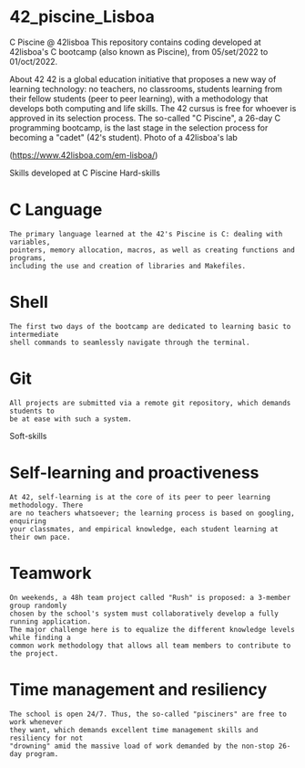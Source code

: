 # 42_piscine_Lisboa
C Piscine @ 42lisboa
This repository contains coding developed at 42lisboa's C bootcamp (also known as Piscine), from 05/set/2022 to 01/oct/2022.

About 42
42 is a global education initiative that proposes a new way of learning technology: no teachers,
no classrooms, students learning from their fellow students (peer to peer learning), with a
methodology that develops both computing and life skills. The 42 cursus is free for whoever is
approved in its selection process. The so-called "C Piscine", a 26-day C programming bootcamp,
is the last stage in the selection process for becoming a "cadet" (42's student).
Photo of a 42lisboa's lab

(https://www.42lisboa.com/em-lisboa/)

Skills developed at C Piscine
Hard-skills
# C Language
	The primary language learned at the 42's Piscine is C: dealing with variables,
	pointers, memory allocation, macros, as well as creating functions and programs,
	including the use and creation of libraries and Makefiles.

# Shell
	The first two days of the bootcamp are dedicated to learning basic to intermediate
	shell commands to seamlessly navigate through the terminal.

# Git
	All projects are submitted via a remote git repository, which demands students to
	be at ease with such a system.
Soft-skills
# Self-learning and proactiveness
	At 42, self-learning is at the core of its peer to peer learning methodology. There
	are no teachers whatsoever; the learning process is based on googling, enquiring
	your classmates, and empirical knowledge, each student learning at their own pace.

# Teamwork
	On weekends, a 48h team project called "Rush" is proposed: a 3-member group randomly
	chosen by the school's system must collaboratively develop a fully running application.
	The major challenge here is to equalize the different knowledge levels while finding a
	common work methodology that allows all team members to contribute to the project.

# Time management and resiliency
	The school is open 24/7. Thus, the so-called "pisciners" are free to work whenever
	they want, which demands excellent time management skills and resiliency for not
	"drowning" amid the massive load of work demanded by the non-stop 26-day program.
